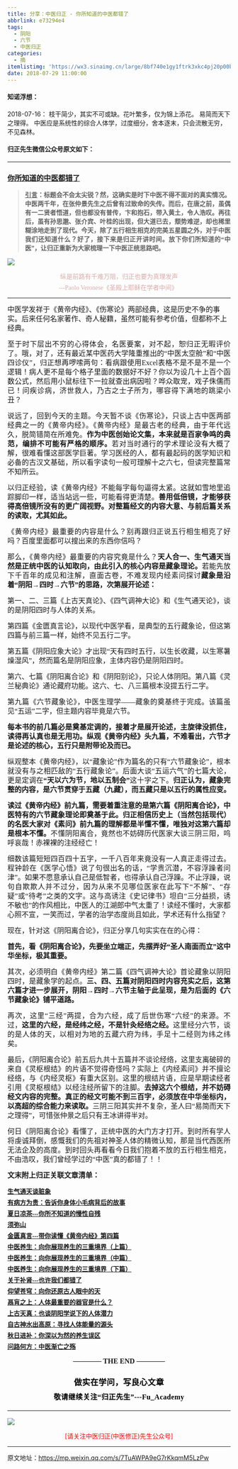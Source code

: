```yaml
---
title: 分享：中医归正 - 你所知道的中医都错了
abbrlink: e73294e4
tags:
  - 阴阳
  - 六节
  - 中医归正
categories:
  - 摘
itemlistimg: 'https://wx3.sinaimg.cn/large/8bf740e1gy1ftrk3xkc4pj20p00b7qn9.jpg'
date: 2018-07-29 11:00:00
---
```


#### 知诺浮想：
2018-07-16：
枝干简少，其实不可或缺。花叶繁多，仅为锦上添花。
易简而天下之理得。
中医应是系统性的综合人体学，过度细分，舍本逐末，只会流散无穷，不见森林。


#### 归正先生微信公众号原文如下：
---

###  [你所知道的中医都错了](https://mp.weixin.qq.com/s/7TuAWPA9eG7rKkqmM5LzPw "跳转至原文")



<div class="rich_media_content ">
                    <blockquote><p style="margin-top: 15px;text-align: justify;margin-bottom: 10px;"><span style="font-size: 16px;font-family: 仿宋;text-align: justify;text-decoration: underline;"><strong style="white-space: normal;"><span style="text-decoration: underline;font-family: 仿宋;text-align: justify;font-size: 14px;">引言</span></strong></span><span style="font-size: 16px;font-family: 仿宋;text-align: justify;"><strong style="white-space: normal;"><span style="font-family: 仿宋;text-align: justify;font-size: 14px;">：标题会不会太尖锐？然，这确实是时下中医不得不面对的真实情况。中医两千年，在张仲景先生之后曾有过致命的失传。而后，在唐之前，虽偶有一二贤者悟道，但也都没有普传，卞和抱石，带入黄土，令人浩叹。再往后，虽有孙思邈、张介宾、叶桂的出现，但大道已去，颓势难逆，却也稀里糊涂地走到了现代。今天，除了五行相生相克的完美五星圆之外，对于中医我们还知道什么？好了，接下来是归正开讲时间。放下你们所知道的“中医”，让归正重新为大家梳理一下中医正统思路吧。</span></strong></span></p></blockquote><p style="line-height: normal;"><img style="clear: both; display: block; margin:auto;" src="https://wx3.sinaimg.cn/large/8bf740e1gy1ftrk3xkc4pj20p00b7qn9.jpg" data-type="jpeg" data-w="900" style=""  /></p><p style="margin-top: 5px;margin-bottom: 5px;white-space: normal;text-align: center;line-height: normal;"><span style="color: rgb(215, 171, 169);font-family: 仿宋;font-size: 14px;">纵是前路有千难万阻，归正也要为真理发声</span></p><p style="margin-top: 5px;margin-bottom: 5px;white-space: normal;text-align: center;line-height: normal;"><span style="color: rgb(215, 171, 169);font-family: 仿宋;font-size: 14px;">---Paolo Veronese《圣殿上耶稣在学者中间》&nbsp;</span></p><hr  /><p style="margin-bottom: 5px;white-space: normal;text-align: left;margin-top: 15px;line-height: 1.5em;"><span style="font-family: 仿宋;font-size: 16px;text-align: justify;">中医学发祥于《黄帝内经》、《伤寒论》两部经典，这是历史不争的事实。后来任何名家著作、奇人秘籍，虽然可能有参考价值，但都称不上经典。</span></p><p style="margin-bottom: 15px;margin-top: 15px;text-align: justify;line-height: 1.5em;"><span style="font-family: 仿宋;font-size: 16px;text-align: justify;">至于时下层出不穷的心得体会，名医要案，对不起，恕归正无暇评价了。哦，对了，还有最近某中医药大学隆重推出的“中医太空舱”和“中医四诊仪”，归正想再啰嗦两句：看病跟使用Excel表格不是不是不是一个逻辑！病人更不是每个格子里面的数据好不好？你以为设几十上百个函数公式，然后用小鼠标往下一拉就查出病因啦？哗众取宠，戏子侏儒而已！问疾诊病，济世救人，乃古之士子所为，哪容得下满地的跳梁小丑？<br  /></span></p><p style="margin-bottom: 15px;margin-top: 15px;text-align: justify;line-height: 1.5em;"><span style="font-family: 仿宋;font-size: 16px;text-align: justify;">说远了，回到今天的主题。今天暂不谈《伤寒论</span><span style="font-size: 16px;font-family: 仿宋;text-align: justify;">》，只谈上古中医两部经典之一的《黄帝内经》。《黄帝内经》是最古老的经典，由于年代远久，脱简错简在所难免。<strong>作为中医创始论文集，本来就是百家争鸣的典范，编排不可能有严格的顺序。</strong>若对当时通行的学术理论没有大概了解，很难看懂这部医学巨著。学习医经的人，都有最起码的医学知识和必备的古汉文基础，所以看字读句一般可理解十之六七，但读完整篇常不知所云。</span></p><p style="margin-bottom: 15px;margin-top: 15px;text-align: justify;line-height: 1.5em;"><span style="font-size: 16px;font-family: 仿宋;text-align: justify;">以归正经验，读《黄帝内经》不能每字每句逼得太紧。这就如雪地里追踪脚印一样，适当站远一些，可能看得更清楚。<strong>善用低倍镜，才能够获得高倍镜所没有的更广阔视野。对整篇经文的内容大意、与前后篇关系的读取，尤其如此。</strong></span></p><p style="margin-bottom: 15px;margin-top: 15px;text-align: justify;line-height: 1.5em;"><span style="font-size: 16px;font-family: 仿宋;text-align: justify;">《黄帝内经》最重要的内容是什么？别再跟归正说五行相生相克了好吗？百度里面都可以搜出来的东西你信吗？</span></p><p style="margin-bottom: 15px;margin-top: 15px;text-align: justify;line-height: 1.5em;"><span style="font-size: 16px;font-family: 仿宋;text-align: justify;">那么，《黄帝内经》最重要的内容究竟是什么？<strong>天人合一、生气通天当然是正统中医的认知取向，由此引入的核心内容是藏象理论。</strong>若能先放下千百年的成见和注解，直面古卷，不难发现内经素问探讨<strong>藏象是沿着“阴阳→四时→六节”的思路，次第展开论述：</strong></span></p><p style="margin-bottom: 15px;margin-top: 15px;text-align: justify;line-height: 1.5em;"><span style="font-size: 16px;font-family: 仿宋;text-align: justify;">第一、二、三篇《上古天真论》、《四气调神大论》和《生气通天论》，谈的是阴阳四时与人体的关系。</span></p><p style="margin-bottom: 15px;margin-top: 15px;text-align: justify;line-height: 1.5em;"><span style="font-size: 16px;font-family: 仿宋;text-align: justify;">第四篇《金匮真言论》，以现代中医学看，是典型的五行藏象论，但这第四篇与前三篇一样，始终不见五行二字。</span></p><p style="margin-bottom: 15px;margin-top: 15px;text-align: justify;line-height: 1.5em;"><span style="font-size: 16px;font-family: 仿宋;text-align: justify;">第五篇《阴阳应象大论》才出现“天有四时五行，以生长收藏，以生寒暑燥湿风”，然而篇名是阴阳应象，主体内容仍是阴阳四时。</span></p><p style="margin-bottom: 15px;margin-top: 15px;text-align: justify;line-height: 1.5em;"><span style="font-size: 16px;font-family: 仿宋;text-align: justify;">第六、七篇《阴阳离合论》和《阴阳别论》，只论人体阴阳。第八篇《灵兰秘典论》通论藏府功能。这六、七、八三篇根本没提五行二字。&nbsp;</span></p><p style="margin-bottom: 15px;margin-top: 15px;text-align: justify;line-height: 1.5em;"><span style="font-size: 16px;font-family: 仿宋;text-align: justify;">第九篇《六节藏象论》，中医生理学——藏象的奠基终于完成。该篇虽见“五运”二字，但主题内容毕竟是六节。</span></p><p style="margin-bottom: 15px;margin-top: 15px;text-align: justify;line-height: 1.5em;"><strong><span style="font-size: 16px;font-family: 仿宋;text-align: justify;">每本书的前几篇必是奠基定调的，接着才是展开论述，主旋律没抓住，读得再认真也是无用功。纵观《黄帝内经》头九篇，不难看出，六节才是论述的核心，五行只是附带论及而已。</span></strong></p><p style="margin-bottom: 15px;margin-top: 15px;text-align: justify;line-height: 1.5em;"><span style="font-size: 16px;font-family: 仿宋;text-align: justify;">纵观整本《黄帝内经》，以“藏象论”作为篇名的只有“六节藏象论”，根本就没有与之相匹敌的“五行藏象论”。后面大谈“五运六气”的七篇大论，更是定调在<strong>“天以六为节，地以五制会”</strong>这十字之下。<strong>归正认为，藏象完整的内容，是六节贯穿于五藏（九藏），而五藏只是以五行的属性应变。</strong></span></p><p style="margin-bottom: 15px;margin-top: 15px;text-align: justify;line-height: 1.5em;"><strong><span style="font-size: 16px;font-family: 仿宋;text-align: justify;">读过《黄帝内经》前九篇，需要着重注意的是第六篇《阴阳离合论》，中医特有的六节藏象理论即奠基于此。</span><span style="font-family: 仿宋;font-size: 16px;">归正相信历史上（当然包括现代）的名医大家对《素问》前九篇的理解都是半懂不懂，唯独对这第六篇却是根本不懂。</span></strong><span style="font-family: 仿宋;font-size: 16px;">不懂阴阳离合，竟然也不妨碍历代医家大谈三阴三阳，呜呼哀哉！赤裸裸的注经经亡！</span></p><p style="margin-bottom: 15px;margin-top: 15px;text-align: justify;line-height: 1.5em;"><span style="font-size: 16px;font-family: 仿宋;text-align: justify;">细数该篇短短四百四十五字，一千八百年来竟没有一人真正走得过去。程钟龄在《医学心悟》说了句很出名的话，“学贵沉潜，不容浮躁者问津”。如果不愿意承认自己是低智者，也得承认自己浮躁。不止浮躁，说句自欺欺人并不过分，因为从来不见哪位医家在此写下“不解”、“存疑”或“待考”之类的文字。这与高诱注《史记律书》坦白“三分益损，诱不敏也”的作风相比，中医人的江湖郎中气太重了！读经不懂时，大家都心照不宣，一笑而过，学者的治学态度尚且如此，学术还有什么指望？</span></p><p style="margin-bottom: 15px;margin-top: 15px;text-align: justify;line-height: 1.5em;"><span style="font-size: 16px;font-family: 仿宋;text-align: justify;">现在，针对这《阴阳离合论》，归正分享几句实实在在的心得：</span></p><p style="margin-bottom: 15px;margin-top: 15px;text-align: justify;line-height: 1.5em;"><strong><span style="font-size: 16px;font-family: 仿宋;text-align: justify;">首先，看《阴阳离合论》，先要坐立端正，先摆弄好“圣人南面而立”这中华坐标，极其重要。</span></strong></p><p style="margin-bottom: 15px;margin-top: 15px;text-align: justify;line-height: 1.5em;"><span style="font-size: 16px;font-family: 仿宋;text-align: justify;">其次，必须明白《黄帝内经》第二篇《四气调神大论》首论藏象以阴阳四时，是藏象学的起点。<strong>三、四、五篇对阴阳四时内容充实之后，这第六篇才进一步展开，阴阳→四时→六节主轴于此呈现，是为后面的《六节藏象论》铺平道路。</strong></span></p><p style="margin-bottom: 15px;margin-top: 15px;text-align: justify;line-height: 1.5em;"><span style="font-size: 16px;font-family: 仿宋;text-align: justify;">再次，这里“三经”两提，合为六经，成了后世伤寒“六经”的来源。不过，<strong>这里的六经，是经纬之经，不是针灸经络之经。</strong>这里经分六节，谈的是人体的天，以相对为地的五藏六府为纬，手足十二经则为纬之纬矣。</span></p><p style="margin-bottom: 15px;margin-top: 15px;text-align: justify;line-height: 1.5em;"><span style="font-size: 16px;font-family: 仿宋;text-align: justify;">最后，《阴阳离合论》前五后九共十五篇并不谈论经络，这里支离破碎的来自《灵枢根结》的片语不觉得奇怪吗？实际上《内经素问》并不擅论经络，与《内经灵枢》有重大区别。这里的根结片语，应是早期读经者引用《灵枢根结》以经注经所留下的注脚。<strong>去掉这六个根结，并不妨碍经文内容的完整。真正的经文可能不到三百字，必须放在中华坐标内，以高超的综合能力来读取。</strong>三阴三阳其实并不复杂，圣人曰“易简而天下之理得”，可惜张仲景之后只有王冰讲得半对。</span></p><p style="margin-bottom: 15px;margin-top: 15px;text-align: justify;line-height: 1.5em;"><span style="font-size: 16px;font-family: 仿宋;text-align: justify;">何日《阴阳离合论》看懂了，正统中医的大门方才打开。到时所有学人将虔诚拜倒，感慨我们的先祖对神圣人体的精微认知，那是当代西医所无法企及的高度。</span><span style="font-family: 仿宋;font-size: 16px;">到时回头再看看今日我们抱着不放的五行相生相克，不由浩叹，我们曾经学过的“中医”真的都错了！！</span></p><p style="margin-bottom: 15px;margin-top: 15px;text-align: justify;line-height: 1.5em;"><span style="font-size: 16px;font-family: 仿宋;text-align: justify;"><strong style="text-align: justify;white-space: normal;"><span style="font-family: 仿宋;font-size: 16px;text-align: center;">文末附上归正关联文章清单：</span></strong></span></p><p style="text-align: justify;line-height: normal;margin-top: 5px;margin-bottom: 5px;"><a href="http://mp.weixin.qq.com/s?__biz=MzI5NzQzMzY5NQ==&amp;mid=2247484097&amp;idx=1&amp;sn=6b5303a98deb745460ac396ed9075e3f&amp;chksm=ecb46df1dbc3e4e781475723f1bba1f89c51e8f9692d05d23464ab645bb222382e8e0c2cb948&amp;scene=21#wechat_redirect" target="_blank" style="font-family: 仿宋;text-align: justify;font-size: 14px;text-decoration: underline;"><span style="font-family: 仿宋;text-align: justify;font-size: 14px;"><strong style="text-align: justify;white-space: normal;"><span style="font-size: 14px;font-family: 仿宋;text-align: center;">生气通天谈脏象</span></strong></span></a><br  /></p><p style="text-align: justify;line-height: normal;margin-top: 5px;margin-bottom: 5px;"><a href="http://mp.weixin.qq.com/s?__biz=MzI5NzQzMzY5NQ==&amp;mid=2247484089&amp;idx=1&amp;sn=d49c8b96732f8c6b9e0d703ad6ee7695&amp;chksm=ecb46d89dbc3e49f2b4c29c40ead678d8132b4e7fdac14faff72c31b9e61f2a864d5d2ca663d&amp;scene=21#wechat_redirect" target="_blank" style="font-family: 仿宋;text-align: justify;font-size: 14px;text-decoration: underline;"><span style="font-family: 仿宋;text-align: justify;font-size: 14px;"><strong style="text-align: justify;white-space: normal;"><span style="font-size: 14px;font-family: 仿宋;text-align: center;">有病方为贵：告诉你身体小毛病背后的故事</span></strong></span></a><br  /></p><p style="text-align: justify;line-height: normal;margin-top: 5px;margin-bottom: 5px;"><a href="http://mp.weixin.qq.com/s?__biz=MzI5NzQzMzY5NQ==&amp;mid=2247484082&amp;idx=1&amp;sn=6c2a09b103e76aa6041d712ed9f82832&amp;chksm=ecb46d82dbc3e494f78c5f23b44a24f4293589edfd568c9b26f807cf0c9716b9259a58cefd36&amp;scene=21#wechat_redirect" target="_blank" style="font-family: 仿宋;text-align: justify;font-size: 14px;text-decoration: underline;"><span style="font-family: 仿宋;text-align: justify;font-size: 14px;"><strong style="text-align: justify;white-space: normal;"><span style="font-size: 14px;font-family: 仿宋;text-align: center;">夏日凉茶---你所不知道的慢性自残</span></strong></span></a><br  /></p><p style="text-align: justify;line-height: normal;margin-top: 5px;margin-bottom: 5px;"><a href="http://mp.weixin.qq.com/s?__biz=MzI5NzQzMzY5NQ==&amp;mid=2247484080&amp;idx=1&amp;sn=51809d420a42817696022ddf63003bb4&amp;chksm=ecb46d80dbc3e496c41d9312594da891e5b4d2eec284c4975b60b3cd710546dd4f4c3a9ee4b5&amp;scene=21#wechat_redirect" target="_blank" style="font-family: 仿宋;text-align: justify;font-size: 14px;text-decoration: underline;"><span style="font-family: 仿宋;text-align: justify;font-size: 14px;"><strong style="text-align: justify;white-space: normal;"><span style="font-size: 14px;font-family: 仿宋;text-align: center;">须弥山</span></strong></span></a><br  /></p><p style="text-align: justify;line-height: normal;margin-top: 5px;margin-bottom: 5px;"><a href="http://mp.weixin.qq.com/s?__biz=MzI5NzQzMzY5NQ==&amp;mid=2247484076&amp;idx=1&amp;sn=cd2b46bc48a4075026a01d38815a63db&amp;chksm=ecb46d9cdbc3e48af3bfcc8a5b4d186fd4ccc542734a32eacea1646a8035a83a238492a57616&amp;scene=21#wechat_redirect" target="_blank" style="font-family: 仿宋;text-align: justify;font-size: 14px;text-decoration: underline;"><span style="font-family: 仿宋;text-align: justify;font-size: 14px;"><strong style="text-align: justify;white-space: normal;"><span style="font-size: 14px;font-family: 仿宋;text-align: center;">金匮真言---带你读懂《黄帝内经》第四篇</span></strong></span></a><br  /></p><p style="text-align: justify;line-height: normal;margin-top: 5px;margin-bottom: 5px;"><a href="http://mp.weixin.qq.com/s?__biz=MzI5NzQzMzY5NQ==&amp;mid=2247484017&amp;idx=1&amp;sn=d0f084e2e82ea3822e285f5e8b7007d4&amp;chksm=ecb46d41dbc3e457f75beffdbbbbfc29cbe402abe598f8dca515e4937e91a7229cc1a033c706&amp;scene=21#wechat_redirect" target="_blank" style="font-family: 仿宋;text-align: justify;font-size: 14px;text-decoration: underline;"><span style="font-family: 仿宋;text-align: justify;font-size: 14px;"><strong style="text-align: justify;white-space: normal;"><span style="font-size: 14px;font-family: 仿宋;text-align: center;">中医养生：向你展现养生的三重境界（上篇）</span></strong></span></a><br  /></p><p style="text-align: justify;line-height: normal;margin-top: 5px;margin-bottom: 5px;"><a href="http://mp.weixin.qq.com/s?__biz=MzI5NzQzMzY5NQ==&amp;mid=2247484018&amp;idx=1&amp;sn=4e2861aaf71440a4affcb0146c970bfb&amp;chksm=ecb46d42dbc3e454b14d9f1188211230c849f53456a06b095f8a01d9f91524a13e40d53ea519&amp;scene=21#wechat_redirect" target="_blank" style="font-family: 仿宋;text-align: justify;font-size: 14px;text-decoration: underline;"><span style="font-family: 仿宋;text-align: justify;font-size: 14px;"><strong style="text-align: justify;white-space: normal;"><span style="font-size: 14px;font-family: 仿宋;text-align: center;">中医养生：向你展现养生的三重境界（中篇）</span></strong></span></a><br  /></p><p style="text-align: justify;line-height: normal;margin-top: 5px;margin-bottom: 5px;"><a href="http://mp.weixin.qq.com/s?__biz=MzI5NzQzMzY5NQ==&amp;mid=2247484019&amp;idx=1&amp;sn=28340c71ce9b8ac44c11d6d2e7e21ea2&amp;chksm=ecb46d43dbc3e455a9f542c7ecd7bcafb0136638e99fc9bfc63f1f1dfe30832e8fbe2d91c40e&amp;scene=21#wechat_redirect" target="_blank" style="font-family: 仿宋;text-align: justify;font-size: 14px;text-decoration: underline;"><span style="font-family: 仿宋;text-align: justify;font-size: 14px;"><strong style="text-align: justify;white-space: normal;"><span style="font-size: 14px;font-family: 仿宋;text-align: center;">中医养生：向你展现养生的三重境界（下篇）</span></strong></span></a><br  /></p><p style="text-align: justify;line-height: normal;margin-top: 5px;margin-bottom: 5px;"><a href="http://mp.weixin.qq.com/s?__biz=MzI5NzQzMzY5NQ==&amp;mid=2247483985&amp;idx=1&amp;sn=b780a7a5cd02671a3b702ed55dbcd0d1&amp;chksm=ecb46d61dbc3e47799e5ae15f1dc74f3514b42c458397fb31bf8e79e1de64d70857dd676eaaf&amp;scene=21#wechat_redirect" target="_blank" style="font-family: 仿宋;text-align: justify;font-size: 14px;text-decoration: underline;"><span style="font-family: 仿宋;text-align: justify;font-size: 14px;"><strong style="text-align: justify;white-space: normal;"><span style="font-size: 14px;font-family: 仿宋;text-align: center;">关于补肾---也许我们都错了</span></strong></span></a><br  /></p><p style="text-align: justify;line-height: normal;margin-top: 5px;margin-bottom: 5px;"><a href="http://mp.weixin.qq.com/s?__biz=MzI5NzQzMzY5NQ==&amp;mid=2247483964&amp;idx=1&amp;sn=f3981bc0edee904bfcf1f8318ba17db9&amp;chksm=ecb46d0cdbc3e41a1b9690db7c84e9150a12dd3fba6ddcb109fc3dec54f2a88f6f540db9b44b&amp;scene=21#wechat_redirect" target="_blank" style="font-family: 仿宋;text-align: justify;font-size: 14px;text-decoration: underline;"><span style="font-family: 仿宋;text-align: justify;font-size: 14px;"><strong style="text-align: justify;white-space: normal;"><span style="font-size: 14px;font-family: 仿宋;text-align: center;">仰望苍穹：向你还原古人眼中的天</span></strong></span></a><br  /></p><p style="text-align: justify;line-height: normal;margin-top: 5px;margin-bottom: 5px;"><a href="http://mp.weixin.qq.com/s?__biz=MzI5NzQzMzY5NQ==&amp;mid=2247483978&amp;idx=1&amp;sn=8a2b070cdea10f3e13c9a26ed681ac5f&amp;chksm=ecb46d7adbc3e46c5200a646a4ff3d08a03fd76ccc80f345cd6abeab27281086a1f37ddac95c&amp;scene=21#wechat_redirect" target="_blank" style="font-family: 仿宋;text-align: justify;font-size: 14px;text-decoration: underline;"><span style="font-family: 仿宋;text-align: justify;font-size: 14px;"><strong style="text-align: justify;white-space: normal;"><span style="font-size: 14px;font-family: 仿宋;text-align: center;">鬲肓之上：人体最重要的器官是什么？</span></strong></span></a><br  /></p><p style="text-align: justify;line-height: normal;margin-top: 5px;margin-bottom: 5px;"><span style="font-family: 仿宋;text-align: justify;font-size: 14px;text-decoration: underline;"><strong style="text-align: justify;white-space: normal;"><span style="font-size: 14px;font-family: 仿宋;text-align: center;"><a href="http://mp.weixin.qq.com/s?__biz=MzI5NzQzMzY5NQ==&amp;mid=2247483962&amp;idx=1&amp;sn=6be5770bbdd904f8217bb21488377fa6&amp;chksm=ecb46d0adbc3e41ce6dd2ab0ff37d30a40d735e4c3e6ebc7f92aa9038eb2c5f1f35a188aab7e&amp;scene=21#wechat_redirect" target="_blank" style="font-family: 仿宋;text-align: justify;font-size: 14px;text-decoration: underline;">上古天真：也谈阴阳学说下的人体潜力</a></span></strong></span></p><p style="text-align: justify;line-height: normal;margin-top: 5px;margin-bottom: 5px;"><a href="http://mp.weixin.qq.com/s?__biz=MzI5NzQzMzY5NQ==&amp;mid=2247483837&amp;idx=1&amp;sn=ee187f53d00e93d4df6fcf2d4cecd2a9&amp;chksm=ecb46e8ddbc3e79b68c067618a189e628651cf85a23b947cdb7e4aa3a1edd3b4f100d4566b97&amp;scene=21#wechat_redirect" target="_blank" style="font-family: 仿宋;font-size: 14px;text-decoration: underline;"><strong><span style="text-align: center;">自古神水出高原：寻找人体能量的源头</span></strong></a></p><p style="text-align: justify;line-height: normal;margin-top: 5px;margin-bottom: 5px;"><a href="http://mp.weixin.qq.com/s?__biz=MzI5NzQzMzY5NQ==&amp;mid=2247483847&amp;idx=1&amp;sn=f02c5a071da452eb11bc6bb9c0199a27&amp;chksm=ecb46ef7dbc3e7e16a5a0dae76ad0c4b7b1bcaea6f8d8b4443ef3856dc04330aaaf1303c4264&amp;scene=21#wechat_redirect" target="_blank" style="font-family: 仿宋;text-align: justify;font-size: 14px;text-decoration: underline;"><span style="font-family: 仿宋;text-align: justify;font-size: 14px;"><strong style="text-align: justify;white-space: normal;"><span style="font-size: 14px;font-family: 仿宋;text-align: center;">秋日进补：你深以为然的养生误区</span></strong></span></a><br  /></p><p style="text-align: justify;line-height: normal;margin-top: 5px;margin-bottom: 5px;"><a href="http://mp.weixin.qq.com/s?__biz=MzI5NzQzMzY5NQ==&amp;mid=2247483810&amp;idx=1&amp;sn=76cf625456e4eb1471582c069c78f59c&amp;chksm=ecb46e92dbc3e784b8c66c85e67fc74d6dd1237916c9b5ad15bb778f10feb2877992183e28ff&amp;scene=21#wechat_redirect" target="_blank" style="font-family: 仿宋;text-align: justify;font-size: 14px;text-decoration: underline;"><span style="font-family: 仿宋;text-align: justify;font-size: 14px;"><strong style="text-align: justify;white-space: normal;"><span style="font-size: 14px;font-family: 仿宋;text-align: center;">问路何方：中医渐亡之殇</span></strong></span></a><br  /></p><p style="margin-top: 15px;margin-bottom: 15px;white-space: normal;text-align: center;"><span style="font-family: 仿宋;font-size: 16px;"><strong style="text-align: justify;">———— THE&nbsp;END ————</strong></span></p><p style="margin-top: 15px;margin-bottom: 15px;white-space: normal;text-align: justify;"><span style="font-family: 仿宋;font-size: 16px;"></span></p><p style="margin-top: 25px;margin-bottom: 5px;font-size: 16px;white-space: normal;max-width: 100%;min-height: 1em;color: rgb(62, 62, 62);text-align: center;line-height: 1.75em;box-sizing: border-box !important;word-wrap: break-word !important;"><strong><span style="font-size: 18px;color: rgb(0, 0, 0);max-width: 100%;font-family: 仿宋;letter-spacing: 0.5px;box-sizing: border-box !important;word-wrap: break-word !important;">做实在学问，写良心文章</span></strong></p><p style="margin-top: 5px;margin-bottom: 15px;font-size: 16px;white-space: normal;max-width: 100%;min-height: 1em;color: rgb(62, 62, 62);line-height: 1.75em;text-align: center;box-sizing: border-box !important;word-wrap: break-word !important;"><strong><span style="color: rgb(0, 0, 0);max-width: 100%;font-family: 仿宋;letter-spacing: 0.5px;box-sizing: border-box !important;word-wrap: break-word !important;">敬请继续关注“归正先生”---Fu_Academy</span></strong></p><hr style="font-size: 16px;white-space: normal;max-width: 100%;color: rgb(62, 62, 62);box-sizing: border-box !important;word-wrap: break-word !important;"  />
					<img style="clear: both; display: block; margin:auto;" src="http://wx1.sinaimg.cn/mw690/8bf740e1gy1fgqt1hfuomj20hs0bzmyp.jpg" /><p style="text-align: center; color: red">[请关注中医归正(中医修正)先生公众号]</p><hr />
                </div>



原文地址：https://mp.weixin.qq.com/s/7TuAWPA9eG7rKkqmM5LzPw


